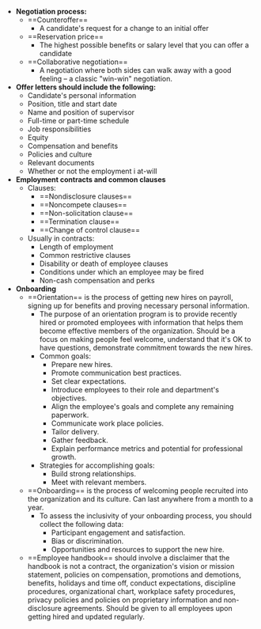 - **Negotiation process:**
	- ==Counteroffer==
		- A candidate's request for a change to an initial offer
	- ==Reservation price==
		- The highest possible benefits or salary level that you can offer a candidate
	- ==Collaborative negotiation==
		- A negotiation where both sides can walk away with a good feeling – a classic "win-win" negotiation. 
- **Offer letters should include the following:**
	- Candidate's personal information
	- Position, title and start date
	- Name and position of supervisor
	- Full-time or part-time schedule 
	- Job responsibilities
	- Equity
	- Compensation and benefits
	- Policies and culture
	- Relevant documents
	- Whether or not the employment i at-will
- **Employment contracts and common clauses**
	- Clauses:
		- ==Nondisclosure clauses==
		- ==Noncompete clauses==
		- ==Non-solicitation clause==
		- ==Termination clause==
		- ==Change of control clause==
	- Usually in contracts:
		- Length of employment
		- Common restrictive clauses
		- Disability or death of employee clauses
		- Conditions under which an employee may be fired
		- Non-cash compensation and perks
- **Onboarding**
	- ==Orientation== is the process of getting new hires on payroll, signing up for benefits and proving necessary personal information. 
		- The purpose of an orientation program is to provide recently hired or promoted employees with information that helps them become effective members of the organization. Should be a focus on making people feel welcome, understand that it's OK to have questions, demonstrate commitment towards the new hires.
		- Common goals:
			- Prepare new hires.
			- Promote communication best practices.
			- Set clear expectations.
			- Introduce employees to their role and department's objectives. 
			- Align the employee's goals and complete any remaining paperwork. 
			- Communicate work place policies.
			- Tailor delivery.
			- Gather feedback. 
			- Explain performance metrics and potential for professional growth. 
		- Strategies for accomplishing goals:
			- Build strong relationships.
			- Meet with relevant members.
	- ==Onboarding== is the process of welcoming people recruited into the organization and its culture. Can last anywhere from a month to a year.
		- To assess the inclusivity of your onboarding process, you should collect the following data:
			- Participant engagement and satisfaction.
			- Bias or discrimination.
			- Opportunities and resources to support the new hire. 
	- ==Employee handbook== should involve a disclaimer that the handbook is not a contract, the organization's vision or mission statement, policies on compensation, promotions and demotions, benefits, holidays and time off, conduct expectations, discipline procedures, organizational chart, workplace safety procedures, privacy policies and policies on proprietary information and non-disclosure agreements. Should be given to all employees upon getting hired and updated regularly. 